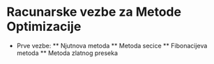 # Racunarske vezbe za Metode Optimizacije

* Prve vezbe:
** Njutnova metoda
** Metoda secice
** Fibonacijeva metoda
** Metoda zlatnog preseka
